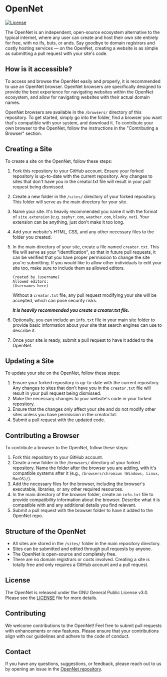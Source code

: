 # OpenNet

[![License](https://img.shields.io/badge/license-GPLv3-blue.svg)](https://github.com/your-username/reactos-aura/blob/master/LICENSE)

The OpenNet is an independent, open-source ecosystem alternative to the typical internet, where any user can create and host their own site entirely for free, with no ifs, buts, or ands. Say goodbye to domain registrars and costly hosting services — on the OpenNet, creating a website is as simple as submitting a pull request with your site's code.

## How is it accessible?

To access and browse the OpenNet easily and properly, it is recommended to use an OpenNet browser. OpenNet browsers are specifically designed to provide the best experience for navigating websites within the OpenNet ecosystem, and allow for navigating websites with their actual domain names.

OpenNet browsers are available in the `/browsers/` directory of this repository. To get started, simply go into the folder, find a browser you want that's compatible with your system, and download it. To contribute your own browser to the OpenNet, follow the instructions in the "Contributing a Browser" section.

## Creating a Site

To create a site on the OpenNet, follow these steps:

1. Fork this repository to your GitHub account. Ensure your forked repository is up-to-date with the current repository. Any changes to sites that don't have you in the creator.txt file will result in your pull request being dismissed.
2. Create a new folder in the `/sites/` directory of your forked repository. This folder will serve as the main directory for your site.
3. Name your site. It's heavily recommended you name it with the format of `site.extension` (e.g. `zephyr.com`, `weather.com`, `blooky.net`). Your extension can be anything, just don't make it too long.
4. Add your website's HTML, CSS, and any other necessary files to the folder you created.
5. In the main directory of your site, create a file named `creator.txt`. This file will serve as your "identification", so that in future pull requests, it can be verified that you have proper permission to change the site you're submitting. If you would like to allow other individuals to edit your site too, make sure to include them as allowed editors.

    ```
    Created by (username)
    Allowed editors:
    (Usernames here)
    ```

   Without a `creator.txt` file, any pull request modifying your site will be accepted, which can pose security risks.

   ***It is heavily recommended you create a creator.txt file.***

7. Optionally, you can include an `info.txt` file in your main site folder to provide basic information about your site that search engines can use to describe it.

8. Once your site is ready, submit a pull request to have it added to the OpenNet.

## Updating a Site

To update your site on the OpenNet, follow these steps:

1. Ensure your forked repository is up-to-date with the current repository. Any changes to sites that don't have you in the `creator.txt` file will result in your pull request being dismissed.
2. Make the necessary changes to your website's code in your forked repository.
3. Ensure that the changes only affect your site and do not modify other sites unless you have permission in the creator.txt.
4. Submit a pull request with the updated code.

## Contributing a Browser

To contribute a browser to the OpenNet, follow these steps:

1. Fork this repository to your GitHub account.
2. Create a new folder in the `/browsers/` directory of your forked repository. Name the folder after the browser you are adding, with it's compatible systems after it (e.g., `/browsers/chromium (Windows, Linux, MacOS)/`).
3. Add the necessary files for the browser, including the browser's executable, libraries, or any other required resources.
4. In the main directory of the browser folder, create an `info.txt` file to provide compatibility information about the browser. Describe what it is compatible with and any additional details you find relevant.
5. Submit a pull request with the browser folder to have it added to the OpenNet repo.


## Structure of the OpenNet

- All sites are stored in the `/sites/` folder in the main repository directory.
- Sites can be submitted and edited through pull requests by anyone.
- The OpenNet is open-source and completely free.
- There are no domain registrars or costs involved. Creating a site is totally free and only requires a GitHub account and a pull request.

## License

The OpenNet is released under the GNU General Public License v3.0. Please see the [LICENSE](LICENSE) file for more details.

## Contributing

We welcome contributions to the OpenNet! Feel free to submit pull requests with enhancements or new features. Please ensure that your contributions align with our guidelines and adhere to the code of conduct.

## Contact

If you have any questions, suggestions, or feedback, please reach out to us by opening an issue in the [OpenNet repository](https://github.com/pandap17/OpenNet/).
